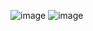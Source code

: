 ![image](https://github.com/gurmindersingh5/gurmindersingh5.github.io/assets/123150161/4db9f14a-692a-4ca8-b45e-a981d9929b5f)
![image](https://github.com/gurmindersingh5/gurmindersingh5.github.io/assets/123150161/bee2a715-7668-4765-b7d8-bba4c2fa6426)
